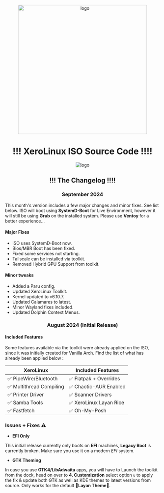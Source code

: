 <p align="center">
    <img width="420" src="https://i.imgur.com/QWqMIsr.png" alt="logo">
</p>

<h1 align="center">!!! XeroLinux ISO Source Code !!!!</h1>

<p align="center">
    <img src="https://i.imgur.com/ejZ1ZQv.png" alt="logo">
</p>

<h2 align="center">!!! The Changelog !!!!</h2>

<h3 align="center">September 2024</h3>

This month's version includes a few major changes and minor fixes. See list below. ISO will boot using **SystemD-Boot** for Live Environment, however it will still be using **Grub** on the installed system. Please use **Ventoy** for a better experience...

#### Major Fixes

- ISO uses SystemD-Boot now.
- Bios/MBR Boot has been fixed.
- Fixed some services not starting.
- Tailscale can be installed via toolkit.
- Removed Hybrid GPU Support from toolkit.

#### Minor tweaks

- Added a Paru config.
- Updated XeroLinux Toolkit.
- Kernel updated to v6.10.7.
- Updated Calamares to latest.
- Minor Wayland fixes included.
- Updated Dolphin Context Menus.

<h3 align="center">August 2024 (Initial Release)</h3>

#### Included Features

Some features available via the toolkit were already applied on the ISO, since it was initially created for Vanilla Arch. Find the list of what has already been applied below :

<div align="center">

| XeroLinux                | Included Features       |
| ----------------------   | ----------------------  |
| ✅ PipeWire/Bluetooth    | ✅ Flatpak + Overrides  |
| ✅ Multithread Compiling | ✅ Chaotic-AUR Enabled  |
| ✅ Printer Driver        | ✅ Scanner Drivers      |
| ✅ Samba Tools           | ✅ XeroLinux Layan Rice |
| ✅ Fastfetch             | ✅ Oh-My-Posh           |

</div>

### Issues + Fixes ⚠️

- **EFI Only**

This initial release currently only boots on **EFI** machines, **Legacy Boot** is currently broken. Make sure you use it on a modern *EFI* system.

- **GTK Theming**

In case you use **GTK4/LibAdwaita** apps, you will have to Launch the toolkit from the dock, head on over to **4. Customization** select option `u` to apply the fix & update both GTK as well as KDE themes to latest versions from source. Only works for the default 🎨**Layan Theme**🎨.

